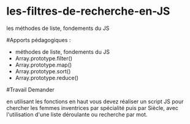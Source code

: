 ﻿# les-filtres-de-recherche-en-JS
 les méthodes de liste, fondements du JS

#Apports pédagogiques :

- méthodes de liste, fondements du JS
- Array.prototype.filter()
- Array.prototype.map()
- Array.prototype.sort()
- Array.prototype.reduce()

#Travail Demander 

en utilisant les fonctions en haut vous devez réaliser un script JS 
pour chercher les femmes inventrices par spécialité puis par Siècle, 
avec l'utilisation d'une liste déroulante ou recherche par mot.
